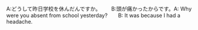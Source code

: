 <tr><td>A:どうして昨日学校を休んだんですか。  B:頭が痛かったからです。<td><tr><tr><td>A: Why were you absent from school yesterday?&emsp;&emsp;B: It was because I had a headache.<td><tr></table>

